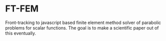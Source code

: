 FT-FEM
======

Front-tracking to javascript based finite element method solver of parabolic problems for scalar functions. The goal is to make a scientific paper out of this eventually.
